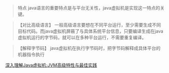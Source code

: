 
> 特点
java语言的重要特点是与平台无关性，java虚拟机是实现这一特点的关键。

> 【对比高级语言】
一般高级语言要想在不同平台运行，至少需要生成不同目标代码。而java虚拟机屏蔽了与具体系统平台信息，只要编译生成在java虚拟机运行的字节码，就可以在多种平台运行，不需要重复编译。

> 【解释字节码】
java虚拟机在执行字节码时，把字节码解释成具体平台的机器指令执行


[深入理解Java虚拟机:JVM高级特性与最佳实践 ](https://blog.csdn.net/ityouknow/article/details/51750485)

